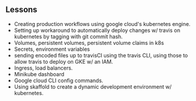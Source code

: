 ## Lessons

- Creating production workflows using google cloud's kubernetes engine.
- Setting up workaround to automatically deploy changes w/ travis on kubernetes by tagging with git commit hash.
- Volumes, persistent volumes, persistent volume claims in k8s
- Secrets, environment variables
- sending encoded files up to travisCI using the travis CLI, using those to allow travis to deploy on GKE w/ an IAM.
- Ingress, load balancers.
- Minikube dashboard
- Google cloud CLI config commands.
- Using skaffold to create a dynamic development environment w/ kubernetes.